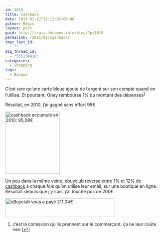 ```yaml
---
id: 1615
title: Cashback
date: 2011-01-12T21:12:02+00:00
author: Régis
layout: post
guid: http://regis.decamps.info/blog/?p=1615
permalink: /2011/01/cashback/
tmac_last_id:
  - ""
dsq_thread_id:
  - "555134916"
categories:
  - Shopping
tags:
  - Banque
---
```

C’est rare qu’une carte bleue ajoute de l’argent sur son compte quand on l’utilise. Et pourtant, Oney rembourse 1% du montant des dépenses<sup><a href="#footnote_0_1615" id="identifier_0_1615" class="footnote-link footnote-identifier-link" title="c’est la comission qu’ils prennent sur le commer&ccedil;ant, &ccedil;a ne leur co&ucirc;te rien">1</a></sup>

Résultat, en 2010, j’ai gagné sans effort 95€
  
<img src="http://regis.decamps.info/blog/wp-content/uploads/2011/01/Capture-d’écran-2011-01-12-à-21.00.17.png" alt="cashback accumulé en 2010: 95,08€" title="Cashback Oney 2010" width="175" height="200" class="alignnone size-full wp-image-1616" />

Un peu dans la même veine, [ebuyclub reverse entre 1% et 12% de cashback](http://www.ebuyclub.com/Accueil.jsp?parrain=decampsr) à chaque fois qu’on utilise leur email, sur une boutique en ligne. Résultat: depuis que j’y suis, j’ai touché pus de 200€
  
[<img src="http://regis.decamps.info/blog/wp-content/uploads/2011/01/Capture-d’écran-2011-01-12-à-21.09.54-350x60.png" alt="eBuyclub vous a payé 211,04€" title="Cashback ebuyclub" width="350" height="60" class="alignnone size-medium wp-image-1617" srcset="http://regis.decamps.info/blog/wp-content/uploads/2011/01/Capture-d’écran-2011-01-12-à-21.09.54-350x60.png 350w, http://regis.decamps.info/blog/wp-content/uploads/2011/01/Capture-d’écran-2011-01-12-à-21.09.54.png 466w" sizes="(max-width: 350px) 100vw, 350px" />](http://www.ebuyclub.com/Accueil.jsp?parrain=decampsr)

<ol class="footnotes">
  <li id="footnote_0_1615" class="footnote">
    c’est la comission qu’ils prennent sur le commerçant, ça ne leur coûte rien [<a href="#identifier_0_1615" class="footnote-link footnote-back-link">&#8617;</a>]
  </li>
</ol>

